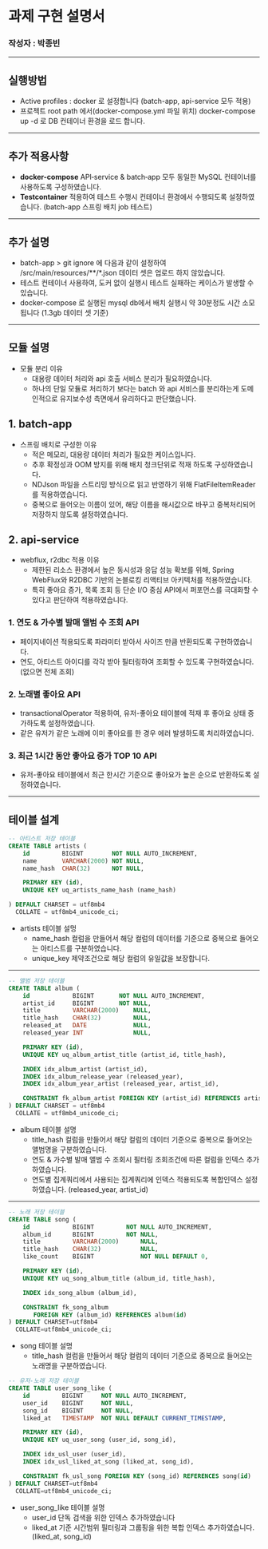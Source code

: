 # 과제 구현 설명서
### 작성자 : 박종빈

---
## 실행방법
- Active profiles : docker 로 설정합니다 (batch-app, api-service 모두 적용)
- 프로젝트 root path 에서(docker-compose.yml 파일 위치) docker-compose up -d 로 DB 컨테이너 환경을 로드 합니다.

---

## 추가 적용사항
- **docker-compose** API‑service & batch‑app 모두 동일한 MySQL 컨테이너를 사용하도록 구성하였습니다.
- **Testcontainer** 적용하여 테스트 수행시 컨테이너 환경에서 수행되도록 설정하였습니다. (batch-app 스프링 배치 job 테스트)

---

## 추가 설명
- batch-app > git ignore 에 다음과 같이 설정하여 /src/main/resources/**/*.json 데이터 셋은 업로드 하지 않았습니다.
- 테스트 컨테이너 사용하여, 도커 없이 실행시 테스트 실패하는 케이스가 발생할 수 있습니다.
- docker-compose 로 실행된 mysql db에서 배치 실행시 약 30분정도 시간 소모됩니다 (1.3gb 데이터 셋 기준) 

---

## 모듈 설명
- 모듈 분리 이유
  - 대용량 데이터 처리와 api 호출 서비스 분리가 필요하였습니다.
  - 하나의 단일 모듈로 처리하기 보다는 batch 와 api 서비스를 분리하는게 도메인적으로 유지보수성 측면에서 유리하다고 판단했습니다.

## 1. batch-app
- 스프링 배치로 구성한 이유
  - 적은 메모리, 대용량 데이터 처리가 필요한 케이스입니다.
  - 추후 확정성과 OOM 방지를 위해 배치 청크단위로 적재 하도록 구성하였습니다.
  - NDJson 파일을 스트리밍 방식으로 읽고 반영하기 위해 FlatFileItemReader 를 적용하였습니다.
  - 중복으로 들어오는 이름이 있어, 해당 이름을 해시값으로 바꾸고 중복처리되어 저장하지 않도록 설정하였습니다. 

## 2. api-service
- webflux, r2dbc 적용 이유
  - 제한된 리소스 환경에서 높은 동시성과 응답 성능 확보를 위해, Spring WebFlux와 R2DBC 기반의 논블로킹 리액티브 아키텍처를 적용하였습니다. 
  - 특히 좋아요 증가, 목록 조회 등 단순 I/O 중심 API에서 퍼포먼스를 극대화할 수 있다고 판단하여 적용하였습니다. 

### 1. 연도 & 가수별 발매 앨범 수 조회 API
- 페이지네이션 적용되도록 파라미터 받아서 사이즈 만큼 반환되도록 구현하였습니다.
- 연도, 아티스트 아이디를 각각 받아 필터링하여 조회할 수 있도록 구현하였습니다. (없으면 전체 조회)

### 2. 노래별 좋아요 API
- transactionalOperator 적용하여, 유저-좋아요 테이블에 적재 후 좋아요 상태 증가하도록 설정하였습니다.
- 같은 유저가 같은 노래에 이미 좋아요를 한 경우 에러 발생하도록 처리하였습니다. 

### 3. 최근 1시간 동안 좋아요 증가 TOP 10 API
- 유저-좋아요 테이블에서 최근 한시간 기준으로 좋아요가 높은 순으로 반환하도록 설정하였습니다. 

---
## 테이블 설계

```sql
-- 아티스트 저장 테이블
CREATE TABLE artists (
    id         BIGINT        NOT NULL AUTO_INCREMENT,
    name       VARCHAR(2000) NOT NULL,
    name_hash  CHAR(32)      NOT NULL,

    PRIMARY KEY (id),
    UNIQUE KEY uq_artists_name_hash (name_hash)

) DEFAULT CHARSET = utf8mb4
  COLLATE = utf8mb4_unicode_ci;

```
- artists 테이블 설멍
  - name_hash 컬럼을 만들어서 해당 컬럼의 데이터를 기준으로 중복으로 들어오는 아티스트를 구분하였습니다. 
  - unique_key 제약조건으로 해당 컬럼의 유일값을 보장합니다. 


---

```sql
-- 앨범 저장 테이블
CREATE TABLE album (
    id            BIGINT       NOT NULL AUTO_INCREMENT,
    artist_id     BIGINT       NOT NULL,
    title         VARCHAR(2000)    NULL,
    title_hash    CHAR(32)         NULL,
    released_at   DATE             NULL,
    released_year INT              NULL,

    PRIMARY KEY (id),
    UNIQUE KEY uq_album_artist_title (artist_id, title_hash),

    INDEX idx_album_artist (artist_id),
    INDEX idx_album_release_year (released_year),
    INDEX idx_album_year_artist (released_year, artist_id),

    CONSTRAINT fk_album_artist FOREIGN KEY (artist_id) REFERENCES artists(id)
) DEFAULT CHARSET = utf8mb4
  COLLATE = utf8mb4_unicode_ci;

```
- album 테이블 설명
  - title_hash 컬럼을 만들어서 해당 컬럼의 데이터 기준으로 중복으로 들어오는 앨범명을 구분하였습니다.
  - 연도 & 가수별 발매 앨범 수 조회시 필터링 조회조건에 따른 컬럼을 인덱스 추가하였습니다. 
  - 연도별 집계쿼리에서 사용되는 집계쿼리에 인덱스 적용되도록 복합인덱스 설정하였습니다. (released_year, artist_id)


---

```sql
-- 노래 저장 테이블
CREATE TABLE song (
    id            BIGINT         NOT NULL AUTO_INCREMENT,
    album_id      BIGINT         NOT NULL,
    title         VARCHAR(2000)      NULL,
    title_hash    CHAR(32)           NULL,
    like_count    BIGINT             NOT NULL DEFAULT 0,

    PRIMARY KEY (id),
    UNIQUE KEY uq_song_album_title (album_id, title_hash),

    INDEX idx_song_album (album_id),

    CONSTRAINT fk_song_album
       FOREIGN KEY (album_id) REFERENCES album(id)
) DEFAULT CHARSET=utf8mb4
  COLLATE=utf8mb4_unicode_ci;

```
- song 테이블 설명
  - title_hash 컬럼을 만들어서 해당 컬럼의 데이터 기준으로 중복으로 들어오는 노래명을 구분하였습니다.


```sql
-- 유저-노래 저장 테이블 
CREATE TABLE user_song_like (
    id         BIGINT     NOT NULL AUTO_INCREMENT,
    user_id    BIGINT     NOT NULL,
    song_id    BIGINT     NOT NULL,
    liked_at   TIMESTAMP  NOT NULL DEFAULT CURRENT_TIMESTAMP,

    PRIMARY KEY (id),
    UNIQUE KEY uq_user_song (user_id, song_id),

    INDEX idx_usl_user (user_id),
    INDEX idx_usl_liked_at_song (liked_at, song_id),

    CONSTRAINT fk_usl_song FOREIGN KEY (song_id) REFERENCES song(id)
) DEFAULT CHARSET=utf8mb4
  COLLATE=utf8mb4_unicode_ci;

```
- user_song_like 테이블 설명
  - user_id 단독 검색을 위한 인덱스 추가하였습니다
  - liked_at 기준 시간범위 필터링과 그룹핑을 위한 복합 인덱스 추가하였습니다. (liked_at, song_id)
